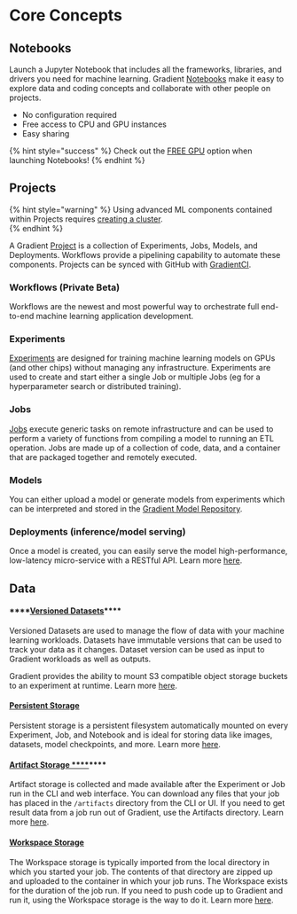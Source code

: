 # Core Concepts

## Notebooks

Launch a Jupyter Notebook that includes all the frameworks, libraries, and drivers you need for machine learning. Gradient [Notebooks](../notebooks/about.md) make it easy to explore data and coding concepts and collaborate with other people on projects. 

* No configuration required
* Free access to CPU and GPU instances
* Easy sharing

{% hint style="success" %}
Check out the [FREE GPU](../instances/instance-types/free-instances.md) option when launching Notebooks!
{% endhint %}

## Projects

{% hint style="warning" %}
Using advanced ML components contained within Projects requires [creating a cluster](../gradient-private-cloud/setup/managed-installation.md).   
{% endhint %}

A Gradient [Project](../projects/about.md) is a collection of Experiments, Jobs, Models, and Deployments. Workflows provide a pipelining capability to automate these components. Projects can be synced with GitHub with [GradientCI](../projects/gradientci-v2/).

### Workflows \(Private Beta\)

Workflows are the newest and most powerful way to orchestrate full end-to-end machine learning application development. 

### Experiments

[Experiments]() are designed for training machine learning models on GPUs \(and other chips\) without managing any infrastructure. Experiments are used to create and start either a single Job or multiple Jobs \(eg for a hyperparameter search or distributed training\).  

### Jobs

[Jobs]() execute generic tasks on remote infrastructure and can be used to perform a variety of functions from compiling a model to running an ETL operation.  Jobs are made up of a collection of code, data, and a container that are packaged together and remotely executed.  

### Models

You can either upload a model or generate models from experiments which can be interpreted and stored in the [Gradient Model Repository](../models/about.md).  

### Deployments \(inference/model serving\)

Once a model is created, you can easily serve the model high-performance, low-latency micro-service with a RESTful API. Learn more [here](../deployments/about.md).

## Data

#### \*\*\*\*[**Versioned Datasets**](../data/private-datasets-repository.md)\*\*\*\*

Versioned Datasets are used to manage the flow of data with your machine learning workloads. Datasets have immutable versions that can be used to track your data as it changes. Dataset version can be used as input to Gradient workloads as well as outputs.

Gradient provides the ability to mount S3 compatible object storage buckets to an experiment at runtime.  Learn more [here](../data/private-datasets-repository.md).

#### [Persistent Storage](../data/storage/managing-data-in-gradient/managing-persistent-storage-with-vms.md)

Persistent storage is a persistent filesystem automatically mounted on every Experiment, Job, and Notebook and is ideal for storing data like images, datasets, model checkpoints, and more. Learn more [here](../data/storage/#persistent-storage).

#### [Artifact Storage ****]()\*\*\*\*

Artifact storage is collected and made available after the Experiment or Job run in the CLI and web interface. You can download any files that your job has placed in the `/artifacts` directory from the CLI or UI. If you need to get result data from a job run out of Gradient, use the Artifacts directory. Learn more [here](../data/storage/#artifact-storage).

#### [Workspace Storage](../notebooks/create-a-notebook/notebook-include.md)

The Workspace storage is typically imported from the local directory in which you started your job. The contents of that directory are zipped up and uploaded to the container in which your job runs. The Workspace exists for the duration of the job run.  If you need to push code up to Gradient and run it, using the Workspace storage is the way to do it. Learn more [here](../data/storage/#workspace-storage).

